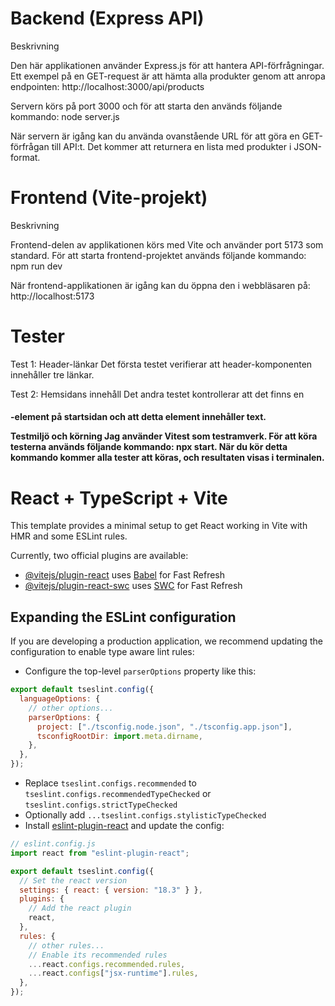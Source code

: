 # Backend (Express API)

Beskrivning

Den här applikationen använder Express.js för att hantera API-förfrågningar. Ett exempel på en GET-request är att hämta alla produkter genom att anropa endpointen: http://localhost:3000/api/products

Servern körs på port 3000 och för att starta den används följande kommando: node server.js

När servern är igång kan du använda ovanstående URL för att göra en GET-förfrågan till API:t. Det kommer att returnera en lista med produkter i JSON-format.

# Frontend (Vite-projekt)

Beskrivning

Frontend-delen av applikationen körs med Vite och använder port 5173 som standard. För att starta frontend-projektet används följande kommando: npm run dev

När frontend-applikationen är igång kan du öppna den i webbläsaren på: http://localhost:5173

# Tester

Test 1: Header-länkar
Det första testet verifierar att header-komponenten innehåller tre länkar.

Test 2: Hemsidans innehåll
Det andra testet kontrollerar att det finns en <h4>-element på startsidan och att detta element innehåller text.

Testmiljö och körning
Jag använder Vitest som testramverk. För att köra testerna används följande kommando: npx start.
När du kör detta kommando kommer alla tester att köras, och resultaten visas i terminalen.

# React + TypeScript + Vite

This template provides a minimal setup to get React working in Vite with HMR and some ESLint rules.

Currently, two official plugins are available:

- [@vitejs/plugin-react](https://github.com/vitejs/vite-plugin-react/blob/main/packages/plugin-react/README.md) uses [Babel](https://babeljs.io/) for Fast Refresh
- [@vitejs/plugin-react-swc](https://github.com/vitejs/vite-plugin-react-swc) uses [SWC](https://swc.rs/) for Fast Refresh

## Expanding the ESLint configuration

If you are developing a production application, we recommend updating the configuration to enable type aware lint rules:

- Configure the top-level `parserOptions` property like this:

```js
export default tseslint.config({
  languageOptions: {
    // other options...
    parserOptions: {
      project: ["./tsconfig.node.json", "./tsconfig.app.json"],
      tsconfigRootDir: import.meta.dirname,
    },
  },
});
```

- Replace `tseslint.configs.recommended` to `tseslint.configs.recommendedTypeChecked` or `tseslint.configs.strictTypeChecked`
- Optionally add `...tseslint.configs.stylisticTypeChecked`
- Install [eslint-plugin-react](https://github.com/jsx-eslint/eslint-plugin-react) and update the config:

```js
// eslint.config.js
import react from "eslint-plugin-react";

export default tseslint.config({
  // Set the react version
  settings: { react: { version: "18.3" } },
  plugins: {
    // Add the react plugin
    react,
  },
  rules: {
    // other rules...
    // Enable its recommended rules
    ...react.configs.recommended.rules,
    ...react.configs["jsx-runtime"].rules,
  },
});
```
